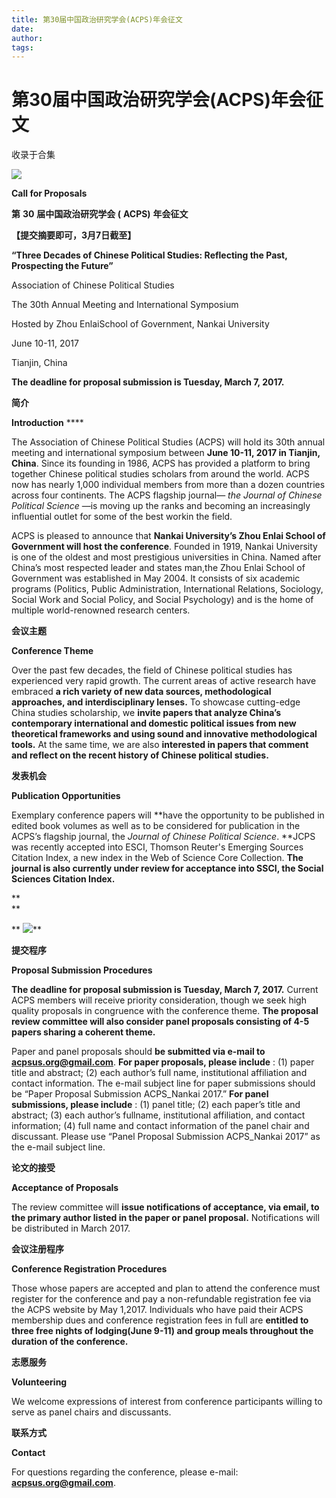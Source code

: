 ```yaml
---
title: 第30届中国政治研究学会(ACPS)年会征文
date: 
author: 
tags: 
---
```

# 第30届中国政治研究学会(ACPS)年会征文


收录于合集

**![](/images/680/2.jpeg)**

**Call for Proposals**

**第** **30** **届中国政治研究学会 **(**** **ACPS)** **年会征文**

**【提交摘要即可，3月7日截至】**

  

 **“Three Decades of Chinese Political Studies: Reflecting the Past,
Prospecting the Future”**

Association of Chinese Political Studies

The 30th Annual Meeting and International Symposium

Hosted by Zhou EnlaiSchool of Government, Nankai University

June 10-11, 2017

Tianjin, China

**The deadline for proposal submission is Tuesday, March 7, 2017.**

**简介**

 **Introduction** ****

The Association of Chinese Political Studies (ACPS) will hold its 30th annual
meeting and international symposium between **June 10-11, 2017 in Tianjin,
China**. Since its founding in 1986, ACPS has provided a platform to bring
together Chinese political studies scholars from around the world. ACPS now
has nearly 1,000 individual members from more than a dozen countries across
four continents. The ACPS flagship journal— _the Journal of Chinese Political
Science_ —is moving up the ranks and becoming an increasingly influential
outlet for some of the best workin the field.

ACPS is pleased to announce that **Nankai University’s Zhou Enlai School of
Government will host the conference**. Founded in 1919, Nankai University is
one of the oldest and most prestigious universities in China. Named after
China’s most respected leader and states man,the Zhou Enlai School of
Government was established in May 2004. It consists of six academic programs
(Politics, Public Administration, International Relations, Sociology, Social
Work and Social Policy, and Social Psychology) and is the home of multiple
world-renowned research centers.

**会议主题**

 **Conference Theme**

Over the past few decades, the field of Chinese political studies has
experienced very rapid growth. The current areas of active research have
embraced **a rich variety of new data sources, methodological approaches, and
interdisciplinary lenses.** To showcase cutting-edge China studies
scholarship, we **invite papers that analyze China’s contemporary
international and domestic political issues from new theoretical frameworks
and using sound and innovative methodological tools.** At the same time, we
are also **interested in papers that comment and reflect on the recent history
of Chinese political studies.**

**发表机会**

 **Publication Opportunities**

Exemplary conference papers will **have the opportunity to be published in
edited book volumes as well as to be considered for publication in the ACPS’s
flagship journal, the _Journal of Chinese Political Science_. **JCPS was
recently accepted into ESCI, Thomson Reuter's Emerging Sources Citation Index,
a new index in the Web of Science Core Collection. **The journal is also
currently under review for acceptance into SSCI, the Social Sciences Citation
Index.**

 **  
**

 ** **![](/images/680/3.jpeg)****

**提交程序**

 **Proposal Submission Procedures**

**The deadline for proposal submission is Tuesday, March 7, 2017.** Current
ACPS members will receive priority consideration, though we seek high quality
proposals in congruence with the conference theme. **The proposal review
committee will also consider panel proposals consisting of 4-5 papers sharing
a coherent theme.**

Paper and panel proposals should **be submitted via e-mail to
**acpsus.org@gmail.com****. **For paper proposals, please include** : (1)
paper title and abstract; (2) each author’s full name, institutional
affiliation and contact information. The e-mail subject line for paper
submissions should be “Paper Proposal Submission ACPS_Nankai 2017.” **For
panel submissions, please include** : (1) panel title; (2) each paper’s title
and abstract; (3) each author’s fullname, institutional affiliation, and
contact information; (4) full name and contact information of the panel chair
and discussant. Please use “Panel Proposal Submission ACPS_Nankai 2017” as the
e-mail subject line.

**论文的接受**

 **Acceptance of Proposals**

The review committee will **issue notifications of acceptance, via email, to
the primary author listed in the paper or panel proposal.** Notifications will
be distributed in March 2017.

**会议注册程序**

 **Conference Registration Procedures**

Those whose papers are accepted and plan to attend the conference must
register for the conference and pay a non-refundable registration fee via the
ACPS website by May 1,2017. Individuals who have paid their ACPS membership
dues and conference registration fees in full are **entitled to three free
nights of lodging(June 9-11) and group meals throughout the duration of the
conference.**

**志愿服务**

 **Volunteering**

We welcome expressions of interest from conference participants willing to
serve as panel chairs and discussants.

**联系方式**

 **Contact**

For questions regarding the conference, please e-mail:
**acpsus.org@gmail.com**.

  

  

